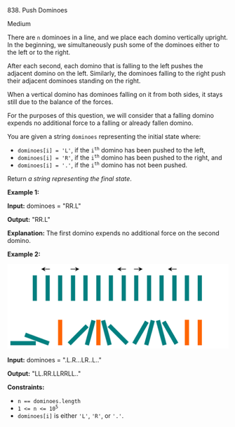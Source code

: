 838\. Push Dominoes

Medium

There are `n` dominoes in a line, and we place each domino vertically upright. In the beginning, we simultaneously push some of the dominoes either to the left or to the right.

After each second, each domino that is falling to the left pushes the adjacent domino on the left. Similarly, the dominoes falling to the right push their adjacent dominoes standing on the right.

When a vertical domino has dominoes falling on it from both sides, it stays still due to the balance of the forces.

For the purposes of this question, we will consider that a falling domino expends no additional force to a falling or already fallen domino.

You are given a string `dominoes` representing the initial state where:

*   `dominoes[i] = 'L'`, if the <code>i<sup>th</sup></code> domino has been pushed to the left,
*   `dominoes[i] = 'R'`, if the <code>i<sup>th</sup></code> domino has been pushed to the right, and
*   `dominoes[i] = '.'`, if the <code>i<sup>th</sup></code> domino has not been pushed.

Return _a string representing the final state_.

**Example 1:**

**Input:** dominoes = "RR.L"

**Output:** "RR.L"

**Explanation:** The first domino expends no additional force on the second domino.

**Example 2:**

![](domino.png)

**Input:** dominoes = ".L.R...LR..L.."

**Output:** "LL.RR.LLRRLL.."

**Constraints:**

*   `n == dominoes.length`
*   <code>1 <= n <= 10<sup>5</sup></code>
*   `dominoes[i]` is either `'L'`, `'R'`, or `'.'`.